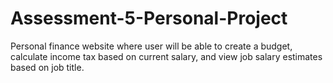 # Assessment-5-Personal-Project
Personal finance website where user will be able to create a budget, calculate income tax based on current salary, and view job salary estimates based on job title.
